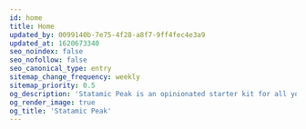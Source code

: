 ```yaml
---
id: home
title: Home
updated_by: 0099140b-7e75-4f28-a8f7-9ff4fec4e3a9
updated_at: 1620673340
seo_noindex: false
seo_nofollow: false
seo_canonical_type: entry
sitemap_change_frequency: weekly
sitemap_priority: 0.5
og_description: 'Statamic Peak is an opinionated starter kit for all your Statamic sites. It''s design agnostic but comes bundled with tools like Tailwind and AlpineJS and a workflow you can use to build anything you want.'
og_render_image: true
og_title: 'Statamic Peak'
---
```

